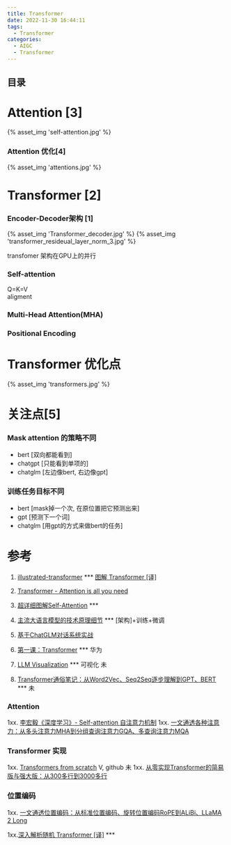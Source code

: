 ```yaml
---
title: Transformer
date: 2022-11-30 16:44:11
tags:
  - Transformer
categories: 
  - AIGC
  - Transformer  
---
```


<p></p>
<!-- more -->

## 目录
<!-- toc -->

# Attention [3]
{% asset_img 'self-attention.jpg' %}

### Attention 优化[4]
{% asset_img 'attentions.jpg' %}

# Transformer [2]
### Encoder-Decoder架构 [1]
{% asset_img 'Transformer_decoder.jpg' %}
{% asset_img 'transformer_resideual_layer_norm_3.jpg' %}

transfomer 架构在GPU上的并行

### Self-attention
Q=K=V  
aligment

### Multi-Head Attention(MHA)

###  Positional Encoding

# Transformer 优化点
{% asset_img 'transformers.jpg' %}

# 关注点[5]
### Mask attention 的策略不同
- bert  [双向都能看到]
- chatgpt  [只能看到单项的]
- chatglm  [左边像bert, 右边像gpt]
### 训练任务目标不同
- bert [mask掉一个次, 在原位置把它预测出来]
- gpt [预测下一个词]
- chatglm [用gpt的方式来做bert的任务] 

# 参考
1. [illustrated-transformer](http://jalammar.github.io/illustrated-transformer/) *** 
   [图解 Transformer [译]](https://baoyu.io/translations/llm/illustrated-transformer)
2. [Transformer - Attention is all you need](https://zhuanlan.zhihu.com/p/311156298)
3. [超详细图解Self-Attention](https://zhuanlan.zhihu.com/p/410776234) ***
4. [主流大语言模型的技术原理细节](https://cloud.tencent.com/developer/article/2328541)  *** [架构]+训练+微调
5. [基于ChatGLM对话系统实战](https://www.bilibili.com/video/BV1gY4y1d7nk/)

200. [第一课：Transformer](https://www.bilibili.com/video/BV16h4y1W7us/) ***  华为 
201. [LLM Visualization](https://bbycroft.net/llm) ***  可视化 未
202. [Transformer通俗笔记：从Word2Vec、Seq2Seq逐步理解到GPT、BERT](https://blog.csdn.net/v_JULY_v/article/details/127411638) *** 未


### Attention
1xx. [李宏毅《深度学习》- Self-attention 自注意力机制](https://blog.csdn.net/kkm09/article/details/120855658)
1xx. [一文通透各种注意力：从多头注意力MHA到分组查询注意力GQA、多查询注意力MQA](https://blog.csdn.net/v_JULY_v/article/details/134228287)

### Transformer 实现
1xx. [Transformers from scratch](http://arthurchiao.art/blog/transformers-from-scratch-zh/) V, github 未
1xx. [从零实现Transformer的简易版与强大版：从300多行到3000多行](https://blog.csdn.net/v_JULY_v/article/details/130090649)

### 位置编码
1xx. [一文通透位置编码：从标准位置编码、旋转位置编码RoPE到ALiBi、LLaMA 2 Long](https://blog.csdn.net/v_JULY_v/article/details/134085503)

1xx.[深入解析随机 Transformer [译]](https://baoyu.io/translations/llm/the-random-transformer) *** 






